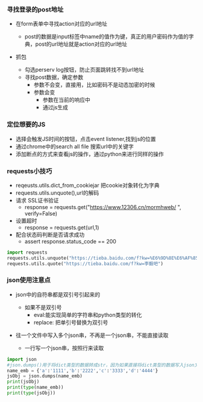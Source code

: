### 寻找登录的post地址
- 在form表单中寻找action对应的url地址
  - post的数据是input标签中name的值作为键，真正的用户密码作为值的字典，post的url地址就是action对应的url地址

- 抓包
  - 勾选perserv log按钮，防止页面跳转找不到url地址
  - 寻找post数据，确定参数
    - 参数不会变，直接用，比如密码不是动态加密的时候
    - 参数会变
      - 参数在当前的响应中
      - 通过js生成

### 定位想要的JS
- 选择会触发JS时间的按钮，点击event listener,找到js的位置
- 通过chrome中的search all file 搜索url中的关键字
- 添加断点的方式来查看js的操作，通过python来进行同样的操作


### requests小技巧
- reqeusts.utils.dict_from_cookiejar  把cookie对象转化为字典
- requests.utils.unquote(),url的解码
- 请求 SSL证书验证
    - response = requests.get("https://www.12306.cn/mormhweb/ ", verify=False)
- 设置超时
    - response = requests.get(url,1)
- 配合状态码判断是否请求成功
    - assert response.status_code == 200
```python
import requests
requests.utils.unquote("https://tieba.baidu.com/f?kw=%E6%9D%8E%E6%AF%85%E5%90%A7")
requests.utils.quote("https://tieba.baidu.com/f?kw=李毅吧")

```
### json使用注意点
- json中的自符串都是双引号引起来的
    - 如果不是双引号
        - eval:能实现简单的字符串和python类型的转化
        - replace: 把单引号替换为双引号
        
- 往一个文件中写入多个json串，不再是一个json串，不能直接读取
    - 一行写一个json串，按照行来读取
    
```python
import json
#json.dumps()用于将dict类型的数据转成str，因为如果直接将dict类型的数据写入json文件中会发生报错，因此在将数据写入时需要用到该函数。
name_emb = {'a':'1111','b':'2222','c':'3333','d':'4444'}
jsObj = json.dumps(name_emb)
print(jsObj)
print(type(name_emb))
print(type(jsObj))
```
